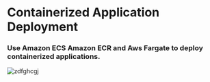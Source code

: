 # Containerized Application Deployment 
### Use Amazon ECS Amazon ECR and Aws Fargate to deploy containerized applications.
![zdfghcgj](https://github.com/user-attachments/assets/bc293e7b-42a4-481d-9f1f-ec9ab23048ff)
